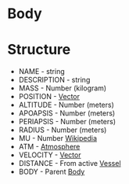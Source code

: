 ﻿# Body

Structure
=========

* NAME - string
* DESCRIPTION - string
* MASS - Number (kilogram)
* POSITION - [Vector](../vector)
* ALTITUDE - Number (meters)
* APOAPSIS - Number (meters)
* PERIAPSIS - Number (meters)
* RADIUS - Number (meters)
* MU - Number [Wikipedia](http://en.wikipedia.org/wiki/Standard_gravitational_parameter)
* ATM - [Atmosphere](../atmosphere)
* VELOCITY  - [Vector](../vector)
* DISTANCE - From active [Vessel](../vessel)
* BODY - Parent [Body](../body)
